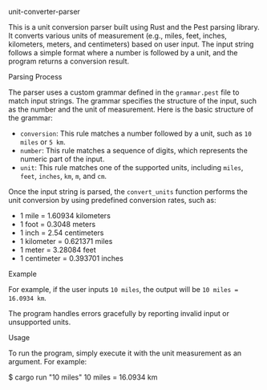unit-converter-parser
 
This is a unit conversion parser built using Rust and the Pest parsing library. It converts various units of measurement (e.g., miles, feet, inches, kilometers, meters, and centimeters) based on user input. The input string follows a simple format where a number is followed by a unit, and the program returns a conversion result.

Parsing Process

The parser uses a custom grammar defined in the `grammar.pest` file to match input strings. The grammar specifies the structure of the input, such as the number and the unit of measurement. Here is the basic structure of the grammar:

- `conversion`: This rule matches a number followed by a unit, such as `10 miles` or `5 km`.
- `number`: This rule matches a sequence of digits, which represents the numeric part of the input.
- `unit`: This rule matches one of the supported units, including `miles`, `feet`, `inches`, `km`, `m`, and `cm`.

Once the input string is parsed, the `convert_units` function performs the unit conversion by using predefined conversion rates, such as:
- 1 mile = 1.60934 kilometers
- 1 foot = 0.3048 meters
- 1 inch = 2.54 centimeters
- 1 kilometer = 0.621371 miles
- 1 meter = 3.28084 feet
- 1 centimeter = 0.393701 inches

Example

For example, if the user inputs `10 miles`, the output will be `10 miles = 16.0934 km`.

The program handles errors gracefully by reporting invalid input or unsupported units.

Usage

To run the program, simply execute it with the unit measurement as an argument. For example:

$ cargo run "10 miles" 10 miles = 16.0934 km

